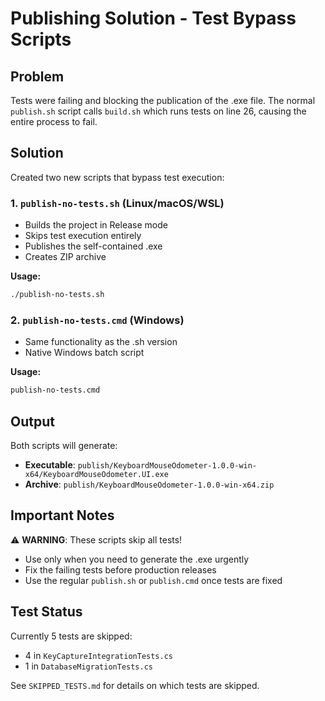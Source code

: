 # Publishing Solution - Test Bypass Scripts

## Problem
Tests were failing and blocking the publication of the .exe file. The normal `publish.sh` script calls `build.sh` which runs tests on line 26, causing the entire process to fail.

## Solution
Created two new scripts that bypass test execution:

### 1. `publish-no-tests.sh` (Linux/macOS/WSL)
- Builds the project in Release mode
- Skips test execution entirely  
- Publishes the self-contained .exe
- Creates ZIP archive

**Usage:**
```bash
./publish-no-tests.sh
```

### 2. `publish-no-tests.cmd` (Windows)
- Same functionality as the .sh version
- Native Windows batch script

**Usage:**
```cmd
publish-no-tests.cmd
```

## Output
Both scripts will generate:
- **Executable**: `publish/KeyboardMouseOdometer-1.0.0-win-x64/KeyboardMouseOdometer.UI.exe`
- **Archive**: `publish/KeyboardMouseOdometer-1.0.0-win-x64.zip`

## Important Notes
⚠️ **WARNING**: These scripts skip all tests!
- Use only when you need to generate the .exe urgently
- Fix the failing tests before production releases
- Use the regular `publish.sh` or `publish.cmd` once tests are fixed

## Test Status
Currently 5 tests are skipped:
- 4 in `KeyCaptureIntegrationTests.cs`
- 1 in `DatabaseMigrationTests.cs`

See `SKIPPED_TESTS.md` for details on which tests are skipped.